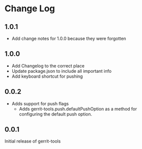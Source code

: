 # Change Log

## 1.0.1
- Add change notes for 1.0.0 because they were forgotten

## 1.0.0
- Add Changelog to the correct place
- Update package.json to include all important info
- Add keyboard shortcut for pushing

## 0.0.2

- Adds support for push flags
    - Adds gerrit-tools.push.defaultPushOption as a method for configuring the default push option.

## 0.0.1

Initial release of gerrit-tools